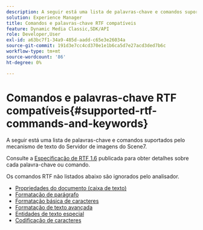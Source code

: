 ```yaml
---
description: A seguir está uma lista de palavras-chave e comandos suportados pelo mecanismo de texto do Servidor de imagens do Scene7.
solution: Experience Manager
title: Comandos e palavras-chave RTF compatíveis
feature: Dynamic Media Classic,SDK/API
role: Developer,User
exl-id: a63bc7f1-34a9-485d-aadd-c65e3e26034a
source-git-commit: 191d3e7cc4cd370e1e1b6ca5d7e27acd3ded7b6c
workflow-type: tm+mt
source-wordcount: '86'
ht-degree: 0%

---
```


# Comandos e palavras-chave RTF compatíveis{#supported-rtf-commands-and-keywords}

A seguir está uma lista de palavras-chave e comandos suportados pelo mecanismo de texto do Servidor de imagens do Scene7.

Consulte a [Especificação de RTF 1.6](https://msdn.microsoft.com/en-us/library/aa140277%28v=office.10%29.aspx) publicada para obter detalhes sobre cada palavra-chave ou comando.

Os comandos RTF não listados abaixo são ignorados pelo analisador.

* [Propriedades do documento (caixa de texto)](r-document-text-box-properties.md)
* [Formatação de parágrafo](r-paragraph-formatting.md)
* [Formatação básica de caracteres](r-basic-character-formatting.md)
* [Formatação de texto avançada](r-advanced-text-formatting.md)
* [Entidades de texto especial](r-special-text-entities.md)
* [Codificação de caracteres](r-is-http-character-encoding.md)
